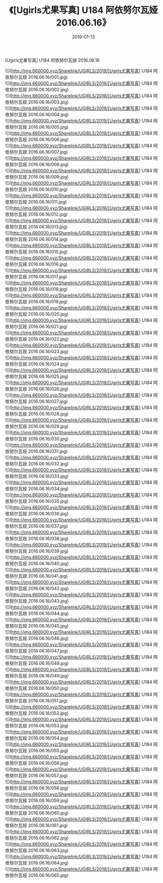 ﻿---
layout: post
title:  《[Ugirls尤果写真] U184 阿依努尔瓦娅 2016.06.16》
date:   2019-01-13
img: http://img.660000.xyz/Sharelink/UGIRLS/2019/[Ugirls尤果写真] U184 阿依努尔瓦娅 2016.06.16/000.jpg
categories: [美女, 清纯, 唯美]
---

[Ugirls尤果写真] U184 阿依努尔瓦娅 2016.06.16

 ![](http://img.660000.xyz/Sharelink/UGIRLS/2019/[Ugirls尤果写真] U184 阿依努尔瓦娅 2016.06.16/001.jpg) <br>![](http://img.660000.xyz/Sharelink/UGIRLS/2019/[Ugirls尤果写真] U184 阿依努尔瓦娅 2016.06.16/002.jpg) <br>![](http://img.660000.xyz/Sharelink/UGIRLS/2019/[Ugirls尤果写真] U184 阿依努尔瓦娅 2016.06.16/003.jpg) <br>![](http://img.660000.xyz/Sharelink/UGIRLS/2019/[Ugirls尤果写真] U184 阿依努尔瓦娅 2016.06.16/004.jpg) <br>![](http://img.660000.xyz/Sharelink/UGIRLS/2019/[Ugirls尤果写真] U184 阿依努尔瓦娅 2016.06.16/005.jpg) <br>![](http://img.660000.xyz/Sharelink/UGIRLS/2019/[Ugirls尤果写真] U184 阿依努尔瓦娅 2016.06.16/006.jpg) <br>![](http://img.660000.xyz/Sharelink/UGIRLS/2019/[Ugirls尤果写真] U184 阿依努尔瓦娅 2016.06.16/007.jpg) <br>![](http://img.660000.xyz/Sharelink/UGIRLS/2019/[Ugirls尤果写真] U184 阿依努尔瓦娅 2016.06.16/008.jpg) <br>![](http://img.660000.xyz/Sharelink/UGIRLS/2019/[Ugirls尤果写真] U184 阿依努尔瓦娅 2016.06.16/009.jpg) <br>![](http://img.660000.xyz/Sharelink/UGIRLS/2019/[Ugirls尤果写真] U184 阿依努尔瓦娅 2016.06.16/010.jpg) <br>![](http://img.660000.xyz/Sharelink/UGIRLS/2019/[Ugirls尤果写真] U184 阿依努尔瓦娅 2016.06.16/011.jpg) <br>![](http://img.660000.xyz/Sharelink/UGIRLS/2019/[Ugirls尤果写真] U184 阿依努尔瓦娅 2016.06.16/012.jpg) <br>![](http://img.660000.xyz/Sharelink/UGIRLS/2019/[Ugirls尤果写真] U184 阿依努尔瓦娅 2016.06.16/013.jpg) <br>![](http://img.660000.xyz/Sharelink/UGIRLS/2019/[Ugirls尤果写真] U184 阿依努尔瓦娅 2016.06.16/014.jpg) <br>![](http://img.660000.xyz/Sharelink/UGIRLS/2019/[Ugirls尤果写真] U184 阿依努尔瓦娅 2016.06.16/015.jpg) <br>![](http://img.660000.xyz/Sharelink/UGIRLS/2019/[Ugirls尤果写真] U184 阿依努尔瓦娅 2016.06.16/016.jpg) <br>![](http://img.660000.xyz/Sharelink/UGIRLS/2019/[Ugirls尤果写真] U184 阿依努尔瓦娅 2016.06.16/017.jpg) <br>![](http://img.660000.xyz/Sharelink/UGIRLS/2019/[Ugirls尤果写真] U184 阿依努尔瓦娅 2016.06.16/018.jpg) <br>![](http://img.660000.xyz/Sharelink/UGIRLS/2019/[Ugirls尤果写真] U184 阿依努尔瓦娅 2016.06.16/019.jpg) <br>![](http://img.660000.xyz/Sharelink/UGIRLS/2019/[Ugirls尤果写真] U184 阿依努尔瓦娅 2016.06.16/020.jpg) <br>![](http://img.660000.xyz/Sharelink/UGIRLS/2019/[Ugirls尤果写真] U184 阿依努尔瓦娅 2016.06.16/021.jpg) <br>![](http://img.660000.xyz/Sharelink/UGIRLS/2019/[Ugirls尤果写真] U184 阿依努尔瓦娅 2016.06.16/022.jpg) <br>![](http://img.660000.xyz/Sharelink/UGIRLS/2019/[Ugirls尤果写真] U184 阿依努尔瓦娅 2016.06.16/023.jpg) <br>![](http://img.660000.xyz/Sharelink/UGIRLS/2019/[Ugirls尤果写真] U184 阿依努尔瓦娅 2016.06.16/024.jpg) <br>![](http://img.660000.xyz/Sharelink/UGIRLS/2019/[Ugirls尤果写真] U184 阿依努尔瓦娅 2016.06.16/025.jpg) <br>![](http://img.660000.xyz/Sharelink/UGIRLS/2019/[Ugirls尤果写真] U184 阿依努尔瓦娅 2016.06.16/026.jpg) <br>![](http://img.660000.xyz/Sharelink/UGIRLS/2019/[Ugirls尤果写真] U184 阿依努尔瓦娅 2016.06.16/027.jpg) <br>![](http://img.660000.xyz/Sharelink/UGIRLS/2019/[Ugirls尤果写真] U184 阿依努尔瓦娅 2016.06.16/028.jpg) <br>![](http://img.660000.xyz/Sharelink/UGIRLS/2019/[Ugirls尤果写真] U184 阿依努尔瓦娅 2016.06.16/029.jpg) <br>![](http://img.660000.xyz/Sharelink/UGIRLS/2019/[Ugirls尤果写真] U184 阿依努尔瓦娅 2016.06.16/030.jpg) <br>![](http://img.660000.xyz/Sharelink/UGIRLS/2019/[Ugirls尤果写真] U184 阿依努尔瓦娅 2016.06.16/031.jpg) <br>![](http://img.660000.xyz/Sharelink/UGIRLS/2019/[Ugirls尤果写真] U184 阿依努尔瓦娅 2016.06.16/032.jpg) <br>![](http://img.660000.xyz/Sharelink/UGIRLS/2019/[Ugirls尤果写真] U184 阿依努尔瓦娅 2016.06.16/033.jpg) <br>![](http://img.660000.xyz/Sharelink/UGIRLS/2019/[Ugirls尤果写真] U184 阿依努尔瓦娅 2016.06.16/034.jpg) <br>![](http://img.660000.xyz/Sharelink/UGIRLS/2019/[Ugirls尤果写真] U184 阿依努尔瓦娅 2016.06.16/035.jpg) <br>![](http://img.660000.xyz/Sharelink/UGIRLS/2019/[Ugirls尤果写真] U184 阿依努尔瓦娅 2016.06.16/036.jpg) <br>![](http://img.660000.xyz/Sharelink/UGIRLS/2019/[Ugirls尤果写真] U184 阿依努尔瓦娅 2016.06.16/037.jpg) <br>![](http://img.660000.xyz/Sharelink/UGIRLS/2019/[Ugirls尤果写真] U184 阿依努尔瓦娅 2016.06.16/038.jpg) <br>![](http://img.660000.xyz/Sharelink/UGIRLS/2019/[Ugirls尤果写真] U184 阿依努尔瓦娅 2016.06.16/039.jpg) <br>![](http://img.660000.xyz/Sharelink/UGIRLS/2019/[Ugirls尤果写真] U184 阿依努尔瓦娅 2016.06.16/040.jpg) <br>![](http://img.660000.xyz/Sharelink/UGIRLS/2019/[Ugirls尤果写真] U184 阿依努尔瓦娅 2016.06.16/041.jpg) <br>![](http://img.660000.xyz/Sharelink/UGIRLS/2019/[Ugirls尤果写真] U184 阿依努尔瓦娅 2016.06.16/042.jpg) <br>![](http://img.660000.xyz/Sharelink/UGIRLS/2019/[Ugirls尤果写真] U184 阿依努尔瓦娅 2016.06.16/043.jpg) <br>![](http://img.660000.xyz/Sharelink/UGIRLS/2019/[Ugirls尤果写真] U184 阿依努尔瓦娅 2016.06.16/044.jpg) <br>![](http://img.660000.xyz/Sharelink/UGIRLS/2019/[Ugirls尤果写真] U184 阿依努尔瓦娅 2016.06.16/045.jpg) <br>![](http://img.660000.xyz/Sharelink/UGIRLS/2019/[Ugirls尤果写真] U184 阿依努尔瓦娅 2016.06.16/046.jpg) <br>![](http://img.660000.xyz/Sharelink/UGIRLS/2019/[Ugirls尤果写真] U184 阿依努尔瓦娅 2016.06.16/047.jpg) <br>![](http://img.660000.xyz/Sharelink/UGIRLS/2019/[Ugirls尤果写真] U184 阿依努尔瓦娅 2016.06.16/048.jpg) <br>![](http://img.660000.xyz/Sharelink/UGIRLS/2019/[Ugirls尤果写真] U184 阿依努尔瓦娅 2016.06.16/049.jpg) <br>![](http://img.660000.xyz/Sharelink/UGIRLS/2019/[Ugirls尤果写真] U184 阿依努尔瓦娅 2016.06.16/050.jpg) <br>![](http://img.660000.xyz/Sharelink/UGIRLS/2019/[Ugirls尤果写真] U184 阿依努尔瓦娅 2016.06.16/051.jpg) <br>![](http://img.660000.xyz/Sharelink/UGIRLS/2019/[Ugirls尤果写真] U184 阿依努尔瓦娅 2016.06.16/052.jpg) <br>![](http://img.660000.xyz/Sharelink/UGIRLS/2019/[Ugirls尤果写真] U184 阿依努尔瓦娅 2016.06.16/053.jpg) <br>![](http://img.660000.xyz/Sharelink/UGIRLS/2019/[Ugirls尤果写真] U184 阿依努尔瓦娅 2016.06.16/054.jpg) <br>![](http://img.660000.xyz/Sharelink/UGIRLS/2019/[Ugirls尤果写真] U184 阿依努尔瓦娅 2016.06.16/055.jpg) <br>![](http://img.660000.xyz/Sharelink/UGIRLS/2019/[Ugirls尤果写真] U184 阿依努尔瓦娅 2016.06.16/056.jpg) <br>![](http://img.660000.xyz/Sharelink/UGIRLS/2019/[Ugirls尤果写真] U184 阿依努尔瓦娅 2016.06.16/057.jpg) <br>![](http://img.660000.xyz/Sharelink/UGIRLS/2019/[Ugirls尤果写真] U184 阿依努尔瓦娅 2016.06.16/058.jpg) <br>![](http://img.660000.xyz/Sharelink/UGIRLS/2019/[Ugirls尤果写真] U184 阿依努尔瓦娅 2016.06.16/059.jpg) <br>![](http://img.660000.xyz/Sharelink/UGIRLS/2019/[Ugirls尤果写真] U184 阿依努尔瓦娅 2016.06.16/060.jpg) <br>![](http://img.660000.xyz/Sharelink/UGIRLS/2019/[Ugirls尤果写真] U184 阿依努尔瓦娅 2016.06.16/061.jpg) <br>![](http://img.660000.xyz/Sharelink/UGIRLS/2019/[Ugirls尤果写真] U184 阿依努尔瓦娅 2016.06.16/062.jpg) <br>![](http://img.660000.xyz/Sharelink/UGIRLS/2019/[Ugirls尤果写真] U184 阿依努尔瓦娅 2016.06.16/063.jpg) <br>![](http://img.660000.xyz/Sharelink/UGIRLS/2019/[Ugirls尤果写真] U184 阿依努尔瓦娅 2016.06.16/064.jpg) <br>![](http://img.660000.xyz/Sharelink/UGIRLS/2019/[Ugirls尤果写真] U184 阿依努尔瓦娅 2016.06.16/065.jpg) <br>